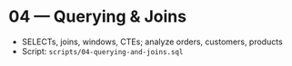 # 04 — Querying & Joins

- SELECTs, joins, windows, CTEs; analyze orders, customers, products
- Script: `scripts/04-querying-and-joins.sql`
